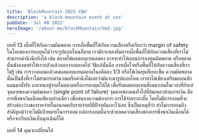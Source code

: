 ```yaml
---
title: 'BlockMountain 2025 CNX'
description: 'a block-mountain event at cnx'
pubDate: 'Jul 08 2022'
heroImage: '/about-me/blockMountain/bm2.jpg'
---
```

บทที่ 13 เผื่อที่ให้กับความผิดพลาด
การเผื่อพื้นที่ให้กับความเสี่ยงหรือเรียกว่า margin of safety 
ในโลกของการลงทุนไม่ว่าจะรูปแบบไหนก็ตาม เรามักจะหลงลืมการเผื่อพื้นที่ให้กับความเสี่ยงที่เราไม่สามารถคำนึงนึกถึงได้ เช่น ตลาดให้ผลตอบเเทนลดลง อาจจะทำให้เเผนการลงทุนผิดพลาด หรือตลาดนั้นพังลงมาทำให้เรากลัวเเล้วออกจากตลาดไป วิธีเเก้นั้นคือ การเผื่อใจหรือพื้นที่ให้กับความเสี่ยงที่เราไม่รู้ เช่น การวางเเผนเเล้วลดผลตอบเเทนตลาดในอดีตลง 1/3 หรือใช้เงินทุนที่เยอะขึ้น 
ความผิดพลาดนั้นเป็นสิ่งที่เราไม่สามารถคำนวณหรือคำนึงได้เลยว่ามันจะมารูปแบบไหน เราทำได้เพียงเตรียมเเผนสักแผนมาตั้งรับ เเละทนอยู่รอดในตลาดหรือการลงทุนให้ได้ เพื่อรับผลตอบเเทนที่เหมาะสมในเวลาที่ย่ำเเย่
จุดตายของความล้มเหลว (single point of failure)
จุดตายของคนทั่วไปที่ล้มเหลวด้านการเงิน คือ การพึ่งพาเงินเดือนเพียงอย่างเดียว เพื่อสนองความต้องการ การใช้จ่ายระยะสั้น โดยไม่มีการออมที่จะสร้างช่องว่างของรายจ่ายในอนาคตกับรายจ่ายที่มีปัจจุบันเอาไว้เลย
ซึ่งเป็นเหตุที่ว่า ทำไมการออมถึงสำคัญเเม้ว่าจะไม่มีเป้าหมายในการออม เเต่การออมนั้นจะช่วยลดความเสี่ยงของการพึ่งพาเงินเดือนได้หรือจะเรียกเงินเก็บฉุกเฉินก็ได้

บทที่ 14 คุณจะเปลี่ยนไป
